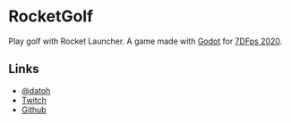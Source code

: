 # RocketGolf

Play golf with Rocket Launcher.
A game made with [Godot](https://godotengine.org/) for [7DFps 2020](https://itch.io/jam/7dfps-2020).


## Links

* [@datoh](https://twitter.com/datoh)
* [Twitch](https://twitch.tv/datoh)
* [Github](https://github.com/datoh)